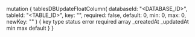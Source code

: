 mutation {
    tablesDBUpdateFloatColumn(
        databaseId: "<DATABASE_ID>",
        tableId: "<TABLE_ID>",
        key: "",
        required: false,
        default: 0,
        min: 0,
        max: 0,
        newKey: ""
    ) {
        key
        type
        status
        error
        required
        array
        _createdAt
        _updatedAt
        min
        max
        default
    }
}
